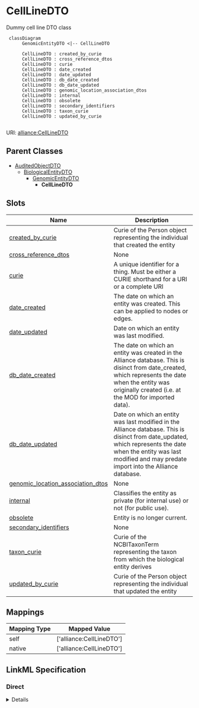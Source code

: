 # CellLineDTO

Dummy cell line DTO class


```mermaid
 classDiagram
      GenomicEntityDTO <|-- CellLineDTO
      
      CellLineDTO : created_by_curie
      CellLineDTO : cross_reference_dtos
      CellLineDTO : curie
      CellLineDTO : date_created
      CellLineDTO : date_updated
      CellLineDTO : db_date_created
      CellLineDTO : db_date_updated
      CellLineDTO : genomic_location_association_dtos
      CellLineDTO : internal
      CellLineDTO : obsolete
      CellLineDTO : secondary_identifiers
      CellLineDTO : taxon_curie
      CellLineDTO : updated_by_curie
      

```



URI: [alliance:CellLineDTO](http://alliancegenome.org/CellLineDTO)


## Parent Classes

* [AuditedObjectDTO](AuditedObjectDTO.md)
    * [BiologicalEntityDTO](BiologicalEntityDTO.md)
        * [GenomicEntityDTO](GenomicEntityDTO.md)
            * **CellLineDTO**




<!-- no inheritance hierarchy -->


## Slots

| Name | Description  |
| ---  | ---  |
| [created_by_curie](created_by_curie.md) | Curie of the Person object representing the individual that created the entity |
| [cross_reference_dtos](cross_reference_dtos.md) | None |
| [curie](curie.md) | A unique identifier for a thing. Must be either a CURIE shorthand for a URI or a complete URI |
| [date_created](date_created.md) | The date on which an entity was created. This can be applied to nodes or edges. |
| [date_updated](date_updated.md) | Date on which an entity was last modified. |
| [db_date_created](db_date_created.md) | The date on which an entity was created in the Alliance database.  This is disinct from date_created, which represents the date when the entity was originally created (i.e. at the MOD for imported data). |
| [db_date_updated](db_date_updated.md) | Date on which an entity was last modified in the Alliance database.  This is disinct from date_updated, which represents the date when the entity was last modified and may predate import into the Alliance database. |
| [genomic_location_association_dtos](genomic_location_association_dtos.md) | None |
| [internal](internal.md) | Classifies the entity as private (for internal use) or not (for public use). |
| [obsolete](obsolete.md) | Entity is no longer current. |
| [secondary_identifiers](secondary_identifiers.md) | None |
| [taxon_curie](taxon_curie.md) | Curie of the NCBITaxonTerm representing the taxon from which the biological entity derives |
| [updated_by_curie](updated_by_curie.md) | Curie of the Person object representing the individual that updated the entity |


## Mappings

| Mapping Type | Mapped Value |
| ---  | ---  |
| self | ['alliance:CellLineDTO'] |
| native | ['alliance:CellLineDTO'] |




## LinkML Specification

<!-- TODO: investigate https://stackoverflow.com/questions/37606292/how-to-create-tabbed-code-blocks-in-mkdocs-or-sphinx -->

### Direct

<details>
```yaml
name: CellLineDTO
description: Dummy cell line DTO class
from_schema: https://github.com/alliance-genome/agr_curation_schema/src/schema/alleleDTO
is_a: GenomicEntityDTO

```
</details>

### Induced

<details>
```yaml
name: CellLineDTO
description: Dummy cell line DTO class
from_schema: https://github.com/alliance-genome/agr_curation_schema/src/schema/alleleDTO
is_a: GenomicEntityDTO
attributes:
  cross_reference_dtos:
    name: cross_reference_dtos
    from_schema: https://github.com/alliance-genome/agr_curation_schema/core.yaml
    multivalued: true
    alias: cross_reference_dtos
    owner: CellLineDTO
    domain_of:
    - GenomicEntityDTO
    range: CrossReferenceDTO
    inlined: true
    inlined_as_list: true
  secondary_identifiers:
    name: secondary_identifiers
    from_schema: https://github.com/alliance-genome/agr_curation_schema/core.yaml
    aliases:
    - secondary_ids
    multivalued: true
    alias: secondary_identifiers
    owner: CellLineDTO
    domain_of:
    - OntologyTerm
    - GenomicEntity
    - GenomicEntityDTO
    - Figure
    - Image
    - Antibody
    range: uriorcurie
  genomic_location_association_dtos:
    name: genomic_location_association_dtos
    from_schema: https://github.com/alliance-genome/agr_curation_schema/core.yaml
    domain: GenomicEntityDTO
    multivalued: true
    alias: genomic_location_association_dtos
    owner: CellLineDTO
    domain_of:
    - GenomicEntityDTO
    range: GenomicLocationAssociationDTO
    inlined: true
    inlined_as_list: true
  curie:
    name: curie
    description: A unique identifier for a thing. Must be either a CURIE shorthand
      for a URI or a complete URI
    from_schema: https://github.com/alliance-genome/agr_curation_schema/core.yaml
    multivalued: false
    identifier: true
    alias: curie
    owner: CellLineDTO
    domain_of:
    - OntologyTerm
    - PhenotypeAnnotation
    - DiseaseAnnotation
    - BiologicalEntity
    - BiologicalEntityDTO
    - Chromosome
    - Assembly
    - Identifier
    - Figure
    - Image
    - Laboratory
    - InformationContentEntity
    - Reference
    - Resource
    - ModCorpusAssociation
    - GeneInteraction
    - ExpressionExperiment
    - GeneNomenclatureSet
    range: uriorcurie
    required: true
  taxon_curie:
    name: taxon_curie
    description: Curie of the NCBITaxonTerm representing the taxon from which the
      biological entity derives
    from_schema: https://github.com/alliance-genome/agr_curation_schema/core.yaml
    alias: taxon_curie
    owner: CellLineDTO
    domain_of:
    - BiologicalEntityDTO
    range: string
    required: true
  created_by_curie:
    name: created_by_curie
    description: Curie of the Person object representing the individual that created
      the entity
    from_schema: https://github.com/alliance-genome/agr_curation_schema/core.yaml
    domain: AuditedObjectDTO
    alias: created_by_curie
    owner: CellLineDTO
    domain_of:
    - AuditedObjectDTO
    range: string
  date_created:
    name: date_created
    description: The date on which an entity was created. This can be applied to nodes
      or edges.
    from_schema: https://github.com/alliance-genome/agr_curation_schema/core.yaml
    aliases:
    - creation_date
    exact_mappings:
    - dct:createdOn
    - WIKIDATA_PROPERTY:P577
    alias: date_created
    owner: CellLineDTO
    domain_of:
    - AuditedObject
    - AuditedObjectDTO
    range: datetime
  updated_by_curie:
    name: updated_by_curie
    description: Curie of the Person object representing the individual that updated
      the entity
    from_schema: https://github.com/alliance-genome/agr_curation_schema/core.yaml
    domain: AuditedObjectDTO
    alias: updated_by_curie
    owner: CellLineDTO
    domain_of:
    - AuditedObjectDTO
    range: string
  date_updated:
    name: date_updated
    description: Date on which an entity was last modified.
    from_schema: https://github.com/alliance-genome/agr_curation_schema/core.yaml
    aliases:
    - date_last_modified
    alias: date_updated
    owner: CellLineDTO
    domain_of:
    - AuditedObject
    - AuditedObjectDTO
    range: datetime
  db_date_created:
    name: db_date_created
    description: The date on which an entity was created in the Alliance database.  This
      is disinct from date_created, which represents the date when the entity was
      originally created (i.e. at the MOD for imported data).
    from_schema: https://github.com/alliance-genome/agr_curation_schema/core.yaml
    alias: db_date_created
    owner: CellLineDTO
    domain_of:
    - AuditedObject
    - AuditedObjectDTO
    range: datetime
  db_date_updated:
    name: db_date_updated
    description: Date on which an entity was last modified in the Alliance database.  This
      is disinct from date_updated, which represents the date when the entity was
      last modified and may predate import into the Alliance database.
    from_schema: https://github.com/alliance-genome/agr_curation_schema/core.yaml
    alias: db_date_updated
    owner: CellLineDTO
    domain_of:
    - AuditedObject
    - AuditedObjectDTO
    range: datetime
  internal:
    name: internal
    description: Classifies the entity as private (for internal use) or not (for public
      use).
    notes:
    - Default value is true.
    from_schema: https://github.com/alliance-genome/agr_curation_schema/core.yaml
    alias: internal
    owner: CellLineDTO
    domain_of:
    - AuditedObject
    - AuditedObjectDTO
    range: boolean
    required: true
  obsolete:
    name: obsolete
    description: Entity is no longer current.
    notes:
    - Obsolete entities are preserved in the database for posterity but should not
      be publicly displayed.
    from_schema: https://github.com/alliance-genome/agr_curation_schema/core.yaml
    alias: obsolete
    owner: CellLineDTO
    domain_of:
    - AuditedObject
    - AuditedObjectDTO
    range: boolean

```
</details>